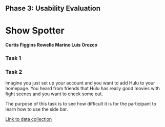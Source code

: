 ## Phase 3: Usability Evaluation

# Show Spotter

#### Curtis Figgins   Rowelle Marino   Luis Orozco


### Task 1

### Task 2
Imagine you just set up your account and you want to add Hulu to your homepage. You heard from friends that Hulu has really good movies with fight scenes and you want to check some out.

The purpose of this task is to see how difficult it is for the participant to learn how to use the side bar. 


[Link to data collection](https://docs.google.com/spreadsheets/d/1NPHlq8AJrkLPIaopTqCFFZ1rRABsQXSCm-ZBkLn3VnE/edit?usp=sharing)
